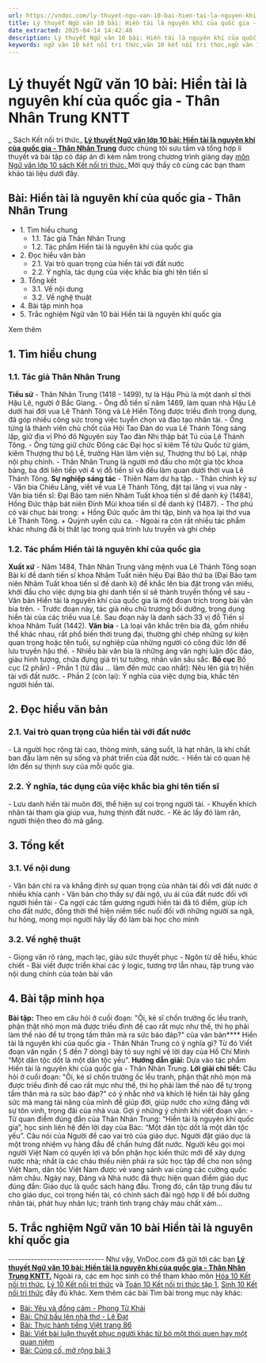 ```yaml
---
url: https://vndoc.com/ly-thuyet-ngu-van-10-bai-hien-tai-la-nguyen-khi-cua-quoc-gia-than-nhan-trung-kntt-293437
title: Lý thuyết Ngữ văn 10 bài: Hiền tài là nguyên khí của quốc gia - Thân Nhân Trung KNTT - Sách Kết nối tri thức - VnDoc.com
date_extracted: 2025-04-14 14:42:48
description: Lý thuyết Ngữ văn 10 bài: Hiền tài là nguyên khí của quốc gia - Thân Nhân Trung sách Kết nối tri thức được VnDoc sưu tầm và giới thiệu  để tham khảo chuẩn bị cho bài giảng học kì mới sắp tới đây của mình.
keywords: ngữ văn 10 kết nối tri thức,văn 10 kết nối tri thức,ngữ văn 10,lý thuyết văn 10 kết nối tri thức,kiến thức trọng tâm môn ngữ văn 10,lý thuyết ngữ văn 10 KNTT,ngữ văn lớp 10,ôn tập lý thuyết văn lớp 10,lý thuyết môn ngữ văn 10,lý thuyết văn 10 KNTT,Lý thuyết môn ngữ văn 10 bài Hiền tài là nguyên khí của quốc gia - Thân Nhân Trung,Hiền tài là nguyên khí của quốc gia - Thân Nhân Trung,trắc nghiệm ngữ văn 10 KNTT
---
```


# Lý thuyết Ngữ văn 10 bài: Hiền tài là nguyên khí của quốc gia - Thân Nhân Trung KNTT
 _ Sách Kết nối tri thức_
**[Lý thuyết Ngữ văn lớp 10 bài: Hiền tài là nguyên khí của quốc gia - Thân Nhân Trung](<https://vndoc.com/ly-thuyet-ngu-van-10-bai-hien-tai-la-nguyen-khi-cua-quoc-gia-than-nhan-trung-kntt-293437>)** được chúng tôi sưu tầm và tổng hợp lí thuyết và bài tập có đáp án đi kèm nằm trong chương trình giảng dạy [môn Ngữ văn lớp 10 sách Kết nối tri thức. ](<https://vndoc.com/ngu-van-10-ket-noi-tri-thuc-tap1>)Mời quý thầy cô cùng các bạn tham khảo tài liệu dưới đây.
## Bài: Hiền tài là nguyên khí của quốc gia - Thân Nhân Trung
  * 1\. Tìm hiểu chung
    * 1.1. Tác giả Thân Nhân Trung
    * 1.2. Tác phẩm Hiền tài là nguyên khí của quốc gia
  * 2\. Đọc hiểu văn bản 
    * 2.1. Vai trò quan trọng của hiền tài với đất nước
    * 2.2. Ý nghĩa, tác dụng của việc khắc bia ghi tên tiến sĩ
  * 3\. Tổng kết
    * 3.1. Về nội dung
    * 3.2. Về nghệ thuật
  * 4\. Bài tập minh họa
  * 5\. Trắc nghiệm Ngữ văn 10 bài Hiền tài là nguyên khí quốc gia

Xem thêm
## **1\. Tìm hiểu chung**
### **1.1. Tác giả Thân Nhân Trung**
**Tiểu sử**
\- Thân Nhân Trung \(1418 - 1499\), tự là Hậu Phủ là một danh sĩ thời Hậu Lê, người ở Bắc Giang.
\- Ông đỗ tiến sĩ năm 1469, làm quan nhà Hậu Lê dưới hai đời vua Lê Thánh Tông và Lê Hiển Tông được triều đình trọng dụng, đã góp nhiều công sức trong việc tuyển chọn và đào tạo nhân tài.
\- Ông từng là thành viên chủ chốt của Hội Tao Đàn do vua Lê Thánh Tông sáng lập, giữ địa vị Phó đô Nguyên súy Tao đàn Nhị thập bát Tú của Lê Thánh Tông.
\- Ông từng giữ chức Đông các Đại học sĩ kiêm Tế tửu Quốc tử giám, kiêm Thượng thư bộ Lễ, trưởng Hàn lâm viện sự, Thượng thư bộ Lại, nhập nội phụ chính.
\- Thân Nhân Trung là người mở đầu cho một gia tộc khoa bảng, ba đời liên tiếp với 4 vị đỗ tiến sĩ và đều làm quan dưới thời vua Lê Thánh Tông.
**Sự nghiệp sáng tác**
\- Thiên Nam dư hạ tập.
\- Thân chinh ký sự
\- Văn bia Chiêu Lăng, viết về vua Lê Thánh Tông, đặt tại lăng vị vua này
\- Văn bia tiến sĩ: Đại Bảo tam niên Nhâm Tuất khoa tiến sĩ đề danh ký \(1484\), Hồng Đức thập bát niên Đinh Mùi khoa tiến sĩ đề danh ký \(1487\).
\- Thơ phú có vài chục bài trong:
\+ Hồng Đức quốc âm thi tập, bình và họa lại thơ vua Lê Thánh Tông.
\+ Quỳnh uyển cửu ca.
\- Ngoài ra còn rất nhiều tác phẩm khác nhưng đã bị thất lạc trong quá trình lưu truyền và ghi chép
### **1.2. Tác phẩm Hiền tài là nguyên khí của quốc gia**
**Xuất xứ**
\- Năm 1484, Thân Nhân Trung vâng mệnh vua Lê Thánh Tông soạn Bài kí đề danh tiến sĩ khoa Nhâm Tuất niên hiệu Đại Bảo thứ ba \(Đại Bảo tam niên Nhâm Tuất khoa tiến sĩ đề danh kí\) để khắc lên bia đặt trong văn miếu, khởi đầu cho việc dựng bia ghi danh tiến sĩ sẽ thành truyền thống về sau
\- Văn bản Hiền tài là nguyên khí của quốc gia là một đoạn trích trong bài văn bia trên.
\- Trước đoạn này, tác giả nêu chủ trương bồi dưỡng, trọng dụng hiền tài của các triều vua Lê. Sau đoạn này là danh  sách 33 vị đỗ Tiến sĩ khoa Nhâm Tuất \(1442\).
**Văn bia**
\- Là loại văn khắc trên bia đá, gồm nhiều thể khác nhau, rất phổ biến thời trung đại, thường ghi chép những sự kiện quan trọng hoặc tên tuổi, sự nghiệp của những người có công đức lớn để lưu truyền hậu thế.
\- Nhiều bài văn bia là những áng văn nghị luận độc đáo, giàu hình tượng, chứa đựng giá trị tư tưởng, nhân văn sâu sắc.
**Bố cục**
Bố cục \(2 phần\)
\- Phần 1 \(từ đầu … làm đến mức cao nhất\): Nêu lên giá trị hiền tài với đất nước.
\- Phần 2 \(còn lại\): Ý nghĩa của việc dựng bia, khắc tên người hiền tài.
## **2\. Đọc hiểu văn bản**
### **2.1. Vai trò quan trọng của hiền tài với đất nước**
\- Là người học rộng tài cao, thông minh, sáng suốt, là hạt nhân, là khí chất ban đầu làm nên sự sống và phát triển của đất nước.
\- Hiền tài có quan hệ lớn đến sự thịnh suy của mỗi quốc gia.
### **2.2. Ý nghĩa, tác dụng của việc khắc bia ghi tên tiến sĩ**
\- Lưu danh hiền tài muôn đời, thể hiện sự coi trọng người tài.
\- Khuyến khích nhân tài tham gia giúp vua, hưng thịnh đất nước.
\- Kẻ ác lấy đó làm răn, người thiện theo đó mà gắng.
## **3\. Tổng kết**
### **3.1. Về nội dung**
\- Văn bản chỉ ra và khẳng định sự quan trọng của nhân tài đối với đất nước ở nhiều khía cạnh
\- Văn bản cho thấy sự đãi ngộ, ưu ái của đất nước đối với người hiền tài
\- Ca ngợi các tấm gương người hiền tài đã tô điểm, giúp ích cho đất nước, đồng thời thể hiện niềm tiếc nuối đối với những người sa ngã, hư hỏng, mong mọi người hãy lấy đó làm bài học cho mình
### **3.2. Về nghệ thuật**
\- Giọng văn rõ ràng, mạch lạc, giàu sức thuyết phục
\- Ngôn từ dễ hiểu, khúc chiết
\- Bài viết được triển khai các ý logic, tương trợ lẫn nhau, tập trung vào nội dung chính của toàn bài văn
## **4\. Bài tập minh họa**
**Bài tập:** Theo em câu hỏi ở cuối đoạn: "Ôi, kẻ sĩ chốn trường ốc lều tranh, phận thật nhỏ mọn mà được triều đình đề cao rất mực như thế, thì họ phải làm thế nào để tự trọng tấm thân mà ra sức báo đáp?" của văn bản**** Hiền tài là nguyên khí của quốc gia - Thân Nhân Trung có ý nghĩa gì? Từ đó Viết đoạn văn ngắn \( 5 đến 7 dòng\) bày tỏ suy nghĩ về lời dạy của Hồ Chí Minh “Một dân tộc dốt là một dân tộc yếu”.
**Hướng dẫn giải:**
Dựa vào tác phẩm Hiền tài là nguyên khí của quốc gia - Thân Nhân Trung.
**Lời giải chi tiết:**
Câu hỏi ở cuối đoạn: "Ôi, kẻ sĩ chốn trường ốc lều tranh, phận thật nhỏ mọn mà được triều đình đề cao rất mực như thế, thì họ phải làm thế nào để tự trọng tấm thân mà ra sức báo đáp?" có ý nhắc nhở và khích lệ hiền tài hãy gắng sức mà mang tài năng của mình để giúp đời, giúp nước cho xứng đáng với sự tôn vinh, trọng đãi của nhà vua.
Gợi ý những ý chính khi viết đoạn văn:
\- Từ quan điểm đúng đắn của Thân Nhân Trung: “Hiền tài là nguyên khí quốc gia”, học sinh liên hệ đến lời dạy của Bác: “Một dân tộc dốt là một dân tộc yếu”.
Câu nói của Người đề cao vai trò của giáo dục. Người đặt giáo dục là một trong nhiệm vụ hàng đầu để chấn hưng đất nước.
Người kêu gọi mọi người Việt Nam có quyền lợi và bổn phận học kiến thức mới để xây dựng nước nhà; nhất là các cháu thiếu niên phải ra sức học tập để cho non sông Việt Nam, dân tộc Việt Nam được vẻ vang sánh vai cùng các cường quốc năm châu.
Ngày nay, Đảng và Nhà nước đã thực hiện quan điểm giáo dục đúng đắn: Giáo dục là quốc  sách hàng đầu. Trong đó, cần tập trung đầu tư cho giáo dục, coi trọng hiền tài, có chính sách đãi ngộ hợp lí để bồi dưỡng nhân tài, phát huy nhân lực; tránh tình trạng chảy máu chất xám…
## 5\. Trắc nghiệm Ngữ văn 10 bài Hiền tài là nguyên khí quốc gia
_\------------------------------_
Như vậy, VnDoc.com đã gửi tới các bạn **[Lý thuyết Ngữ văn 10 bài: Hiền tài là nguyên khí của quốc gia - Thân Nhân Trung KNTT.](<https://vndoc.com/ly-thuyet-ngu-van-10-bai-hien-tai-la-nguyen-khi-cua-quoc-gia-than-nhan-trung-kntt-293437>)** Ngoài ra, các em học sinh có thể tham khảo môn [Hóa 10 Kết nối tri thức](<https://vndoc.com/hoa-10-ket-noi-tri-thuc>), [Lý 10 Kết nối tri thức](<https://vndoc.com/vat-ly-10-ket-noi-tri-thuc>) và [Toán 10 Kết nối tri thức tập 1](<https://vndoc.com/toan-10-ket-noi-tri-thuc-tap1>), [Sinh 10 Kết nối tri thức](<https://vndoc.com/sinh-hoc-10-ket-noi-tri-thuc>) đầy đủ khác.
Xem thêm các bài Tìm bài trong mục này khác:
  * [Bài: Yêu và đồng cảm - Phong Tử Khải](</ly-thuyet-ngu-van-10-bai-yeu-va-dong-cam-phong-tu-khai-kntt-293473>)
  * [Bài: Chữ bầu lên nhà thơ - Lê Đạt](</ly-thuyet-ngu-van-10-bai-chu-bau-len-nha-tho-le-dat-kntt-293430>)
  * [Bài: Thực hành tiếng Việt trang 86](</ly-thuyet-ngu-van-10-bai-thuc-hanh-tieng-viet-trang-86-kntt-293441>)
  * [Bài: Viết bài luận thuyết phục người khác từ bỏ một thói quen hay một quan niệm ](</ly-thuyet-ngu-van-10-bai-viet-bai-luan-thuyet-phuc-nguoi-khac-tu-bo-mot-thoi-quen-hay-mot-quan-niem-kntt-293444>)
  * [Bài: Củng cố, mở rộng bài 3](</ly-thuyet-ngu-van-10-bai-cung-co-mo-rong-bai-3-kntt-293788>)

